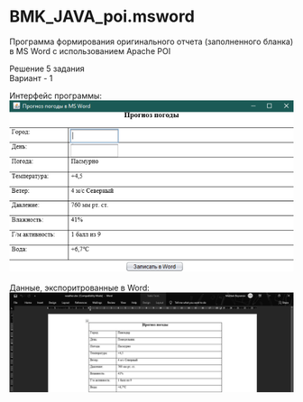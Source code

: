 # BMK_JAVA_poi.msword

Программа формирования оригинального отчета (заполненного бланка) в MS Word с использованием Apache POI<br/>

Решение 5 задания<br/>
Вариант - 1

Интерфейс программы:<br/>
![program](program.PNG)<br/><br/>
Данные, экспоритрованные в Word:<br/>
![resultword](resultword.PNG)
